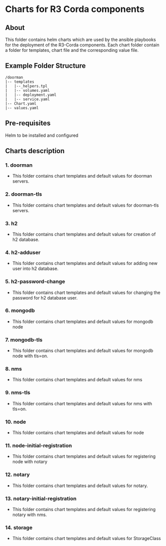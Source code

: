 [//]: # (##############################################################################################)
[//]: # (Copyright Accenture. All Rights Reserved.)
[//]: # (SPDX-License-Identifier: Apache-2.0)
[//]: # (##############################################################################################)

# Charts for R3 Corda components

## About
This folder contains helm charts which are used by the ansible playbooks for the deployment of the R3-Corda components. Each chart folder contain a folder for templates, chart file and the corresponding value file. 

## Example Folder Structure ###
```
/doorman
|-- templates
|   |--_helpers.tpl
|   |-- volumes.yaml
|   |-- deployment.yaml
|   |-- service.yaml
|-- Chart.yaml
|-- values.yaml
```

## Pre-requisites

 Helm to be installed and configured 

## Charts description ##

### 1. doorman ###
- This folder contains chart templates and default values for doorman servers.
### 2. doorman-tls ###
- This folder contains chart templates and default values for doorman-tls servers.
### 3. h2 ###
- This folder contains chart templates and default values for creation of h2 database.
### 4. h2-adduser ###
- This folder contains chart templates and default values for adding new user into h2 database.
### 5. h2-password-change ###
- This folder contains chart templates and default values for changing the password for h2 database user. 
### 6. mongodb ###
- This folder contains chart templates and default values for mongodb node
### 7. mongodb-tls ###
- This folder contains chart templates and default values for mongodb node with tls=on.
### 8. nms ###
- This folder contains chart templates and default values for nms
### 9. nms-tls ###
- This folder contains chart templates and default values for nms with tls=on.
### 10. node ###
- This folder contains chart templates and default values for node
### 11. node-initial-registration ###
- This folder contains chart templates and default values for registering node with notary
### 12. notary ###
- This folder contains chart templates and default values for notary.
### 13. notary-initial-registration ###
- This folder contains chart templates and default values for registering notary with nms.
### 14. storage ###
- This folder contains chart templates and default values for StorageClass

